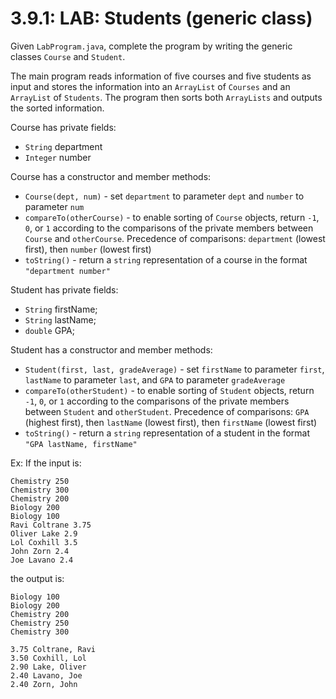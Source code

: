 # 3.9.1: LAB: Students (generic class)

Given `LabProgram.java`, complete the program by writing the generic classes `Course` and `Student`.

The main program reads information of five courses and five students as input and stores the information into an `ArrayList` of `Courses` and an `ArrayList` of `Students`. The program then sorts both `ArrayLists` and outputs the sorted information.

Course has private fields:
- `String` department
- `Integer` number

Course has a constructor and member methods:
- `Course(dept, num)` - set `department` to parameter `dept` and `number` to parameter `num`
- `compareTo(otherCourse)` - to enable sorting of `Course` objects, return `-1`, `0`, or `1` according to the comparisons of the private members between `Course` and `otherCourse`. Precedence of comparisons: `department` (lowest first), then `number` (lowest first)
- `toString()` - return a `string` representation of a course in the format `"department number"`

Student has private fields:
- `String` firstName;
- `String` lastName;
- `double` GPA;

Student has a constructor and member methods:
- `Student(first, last, gradeAverage)` - set `firstName` to parameter `first`, `lastName` to parameter `last`, and `GPA` to parameter `gradeAverage`
- `compareTo(otherStudent)` - to enable sorting of `Student` objects, return `-1`, `0`, or `1` according to the comparisons of the private members between `Student` and `otherStudent`. Precedence of comparisons: `GPA` (highest first), then `lastName` (lowest first), then `firstName` (lowest first)
- `toString()` - return a `string` representation of a student in the format `"GPA lastName, firstName"`

Ex: If the input is:

```
Chemistry 250
Chemistry 300
Chemistry 200
Biology 200
Biology 100
Ravi Coltrane 3.75
Oliver Lake 2.9
Lol Coxhill 3.5
John Zorn 2.4
Joe Lavano 2.4
```

the output is:
```
Biology 100
Biology 200
Chemistry 200
Chemistry 250
Chemistry 300

3.75 Coltrane, Ravi
3.50 Coxhill, Lol
2.90 Lake, Oliver
2.40 Lavano, Joe
2.40 Zorn, John
```
